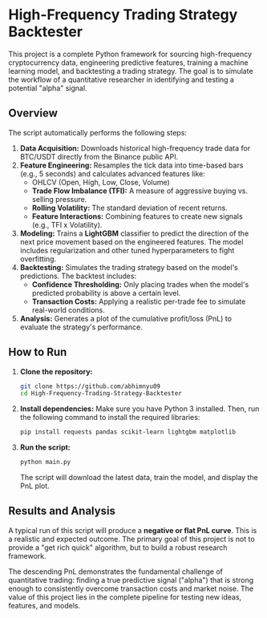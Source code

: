 # High-Frequency Trading Strategy Backtester

This project is a complete Python framework for sourcing high-frequency cryptocurrency data, engineering predictive features, training a machine learning model, and backtesting a trading strategy. The goal is to simulate the workflow of a quantitative researcher in identifying and testing a potential "alpha" signal.

## Overview

The script automatically performs the following steps:
1.  **Data Acquisition:** Downloads historical high-frequency trade data for BTC/USDT directly from the Binance public API.
2.  **Feature Engineering:** Resamples the tick data into time-based bars (e.g., 5 seconds) and calculates advanced features like:
    * OHLCV (Open, High, Low, Close, Volume)
    * **Trade Flow Imbalance (TFI):** A measure of aggressive buying vs. selling pressure.
    * **Rolling Volatility:** The standard deviation of recent returns.
    * **Feature Interactions:** Combining features to create new signals (e.g., TFI x Volatility).
3.  **Modeling:** Trains a **LightGBM** classifier to predict the direction of the next price movement based on the engineered features. The model includes regularization and other tuned hyperparameters to fight overfitting.
4.  **Backtesting:** Simulates the trading strategy based on the model's predictions. The backtest includes:
    * **Confidence Thresholding:** Only placing trades when the model's predicted probability is above a certain level.
    * **Transaction Costs:** Applying a realistic per-trade fee to simulate real-world conditions.
5.  **Analysis:** Generates a plot of the cumulative profit/loss (PnL) to evaluate the strategy's performance.

## How to Run

1.  **Clone the repository:**
    ```bash
    git clone https://github.com/abhimnyu09
    cd High-Frequency-Trading-Strategy-Backtester
    ```

2.  **Install dependencies:**
    Make sure you have Python 3 installed. Then, run the following command to install the required libraries:
    ```bash
    pip install requests pandas scikit-learn lightgbm matplotlib
    ```

3.  **Run the script:**
    ```bash
    python main.py
    ```
    The script will download the latest data, train the model, and display the PnL plot.

## Results and Analysis

A typical run of this script will produce a **negative or flat PnL curve**. This is a realistic and expected outcome. The primary goal of this project is not to provide a "get rich quick" algorithm, but to build a robust research framework.

The descending PnL demonstrates the fundamental challenge of quantitative trading: finding a true predictive signal ("alpha") that is strong enough to consistently overcome transaction costs and market noise. The value of this project lies in the complete pipeline for testing new ideas, features, and models.
